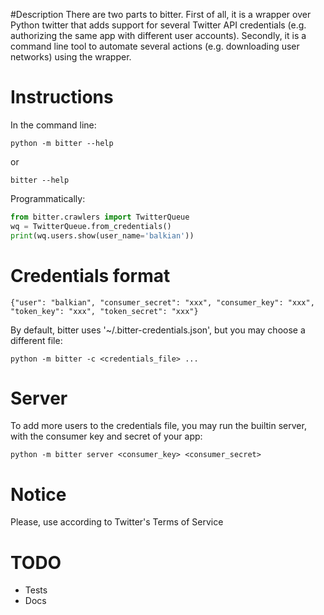 #Description
There are two parts to bitter.
First of all, it is a wrapper over Python twitter that adds support for several Twitter API credentials (e.g. authorizing the same app with different user accounts).
Secondly, it is a command line tool to automate several actions (e.g. downloading user networks) using the wrapper.

# Instructions

In the command line:

    python -m bitter --help

or

    bitter --help


Programmatically:

```python
from bitter.crawlers import TwitterQueue
wq = TwitterQueue.from_credentials()
print(wq.users.show(user_name='balkian'))
```

# Credentials format

```
{"user": "balkian", "consumer_secret": "xxx", "consumer_key": "xxx", "token_key": "xxx", "token_secret": "xxx"}
```

By default, bitter uses '~/.bitter-credentials.json', but you may choose a different file:

```
python -m bitter -c <credentials_file> ...
```

# Server
To add more users to the credentials file, you may run the builtin server, with the consumer key and secret of your app:

```
python -m bitter server <consumer_key> <consumer_secret>
```

# Notice
Please, use according to Twitter's Terms of Service

# TODO

* Tests
* Docs
